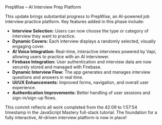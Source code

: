 PrepWise – AI Interview Prep Platform

This update brings substantial progress to PrepWise, an AI-powered job interview practice platform. Key features added in this phase include:

- **Interview Selection:** Users can now choose the type or category of interview they want to practice.
- **Dynamic Covers:** Each interview displays a randomly selected, visually engaging cover.
- **AI Voice Integration:** Real-time, interactive interviews powered by Vapi, allowing users to practice with an AI interviewer.
- **Firebase Integration:** User authentication and interview data are now securely stored and managed with Firebase.
- **Dynamic Interview Flow:** The app generates and manages interview questions and answers in real time.
- **UI/UX Enhancements:** Improved forms, navigation, and overall user experience.
- **Authentication Improvements:** Better handling of user sessions and sign-in/sign-up flows.

This commit reflects all work completed from the 42:09 to 1:57:54 timestamp in the JavaScript Mastery full-stack tutorial. The foundation for a fully interactive, AI-driven interview platform is now in place!
